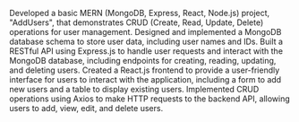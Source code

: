 Developed a basic MERN (MongoDB, Express, React, Node.js) project, "AddUsers", that demonstrates CRUD (Create, Read, Update, Delete) operations for user management.
Designed and implemented a MongoDB database schema to store user data, including user names and IDs.
Built a RESTful API using Express.js to handle user requests and interact with the MongoDB database, including endpoints for creating, reading, updating, and deleting users.
Created a React.js frontend to provide a user-friendly interface for users to interact with the application, including a form to add new users and a table to display existing users.
Implemented CRUD operations using Axios to make HTTP requests to the backend API, allowing users to add, view, edit, and delete users.
